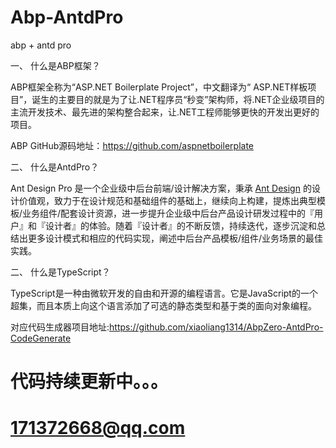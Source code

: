 # Abp-AntdPro
abp + antd pro
<p><span class="bjh-p"><span class="bjh-strong">一、           </span><span class="bjh-strong">什么是</span><span class="bjh-strong">ABP</span><span class="bjh-strong">框架？</span></span></p>
<p><span class="bjh-p">ABP框架全称为“ASP.NET Boilerplate Project”，中文翻译为“ ASP.NET样板项目”，诞生的主要目的就是为了让.NET程序员“秒变”架构师，将.NET企业级项目的主流开发技术、最先进的架构整合起来，让.NET工程师能够更快的开发出更好的项目。</span></p>
<p><span class="bjh-p">ABP GitHub源码地址：<a href="https://github.com/aspnetboilerplate">https://github.com/aspnetboilerplate</a></span></p>
<p><span class="bjh-p"><span class="bjh-strong">二、           </span><span class="bjh-strong">什么是</span><span class="bjh-strong">Antd</span><span class="bjh-strong">Pro？</span></span></p>
<p>Ant Design Pro 是一个企业级中后台前端/设计解决方案，秉承 <a href="http://ant.design/">Ant Design</a> 的设计价值观，致力于在设计规范和基础组件的基础上，继续向上构建，提炼出典型模板/业务组件/配套设计资源，进一步提升企业级中后台产品设计研发过程中的『用户』和『设计者』的体验。随着『设计者』的不断反馈，持续迭代，逐步沉淀和总结出更多设计模式和相应的代码实现，阐述中后台产品模板/组件/业务场景的最佳实践。</p>
<p><span class="bjh-p"><span class="bjh-strong">二、           </span><span class="bjh-strong">什么是</span><span class="bjh-strong">Type</span><span class="bjh-strong">Script？</span></span></p>
<p>TypeScript是一种由微软开发的自由和开源的编程语言。它是JavaScript的一个超集，而且本质上向这个语言添加了可选的静态类型和基于类的面向对象编程。</p>
<p>
    对应代码生成器项目地址:<a href="https://github.com/xiaoliang1314/AbpZero-AntdPro-CodeGenerate">https://github.com/xiaoliang1314/AbpZero-AntdPro-CodeGenerate</a>
</p>
<h1>代码持续更新中。。。</h1>
<h3></h3>	
<h1><a href="#">171372668@qq.com</a></h1>
